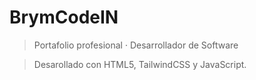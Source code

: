 # BrymCodeIN

> Portafolio profesional · Desarrollador de Software

> Desarollado con HTML5, TailwindCSS y JavaScript.
